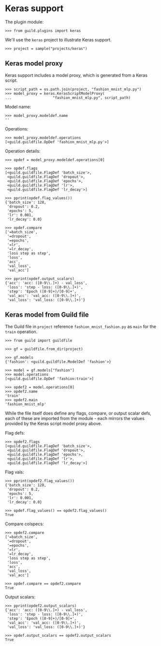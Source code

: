 # Keras support

The plugin module:

    >>> from guild.plugins import keras

We'll use the `keras` project to illustrate Keras support.

    >>> project = sample("projects/keras")

## Keras model proxy

Keras support includes a model proxy, which is generated from a Keras
script.

    >>> script_path = os.path.join(project, "fashion_mnist_mlp.py")
    >>> model_proxy = keras.KerasScriptModelProxy(
    ...                   "fashion_mnist_mlp.py", script_path)

Model name:

    >>> model_proxy.modeldef.name
    ''

Operations:

    >>> model_proxy.modeldef.operations
    [<guild.guildfile.OpDef 'fashion_mnist_mlp.py'>]

Operation details:

    >>> opdef = model_proxy.modeldef.operations[0]

    >>> opdef.flags
    [<guild.guildfile.FlagDef 'batch_size'>,
     <guild.guildfile.FlagDef 'dropout'>,
     <guild.guildfile.FlagDef 'epochs'>,
     <guild.guildfile.FlagDef 'lr'>,
     <guild.guildfile.FlagDef 'lr_decay'>]

    >>> pprint(opdef.flag_values())
    {'batch_size': 128,
     'dropout': 0.2,
     'epochs': 5,
     'lr': 0.001,
     'lr_decay': 0.0}

    >>> opdef.compare
    ['=batch_size',
     '=dropout',
     '=epochs',
     '=lr',
     '=lr_decay',
     'loss step as step',
     'loss',
     'acc',
     'val_loss',
     'val_acc']

    >>> pprint(opdef.output_scalars)
    {'acc': 'acc: ([0-9\\.]+) - val_loss',
     'loss': 'step - loss: ([0-9\\.]+)',
     'step': 'Epoch ([0-9]+)/[0-9]+',
     'val_acc': 'val_acc: ([0-9\\.]+)',
     'val_loss': 'val_loss: ([0-9\\.]+)'}

## Keras model from Guild file

The Guild file in `project` reference `fashion_mnist_fashion.py` as
`main` for the `train` operation.

    >>> from guild import guildfile

    >>> gf = guildfile.from_dir(project)

    >>> gf.models
    {'fashion': <guild.guildfile.ModelDef 'fashion'>}

    >>> model = gf.models["fashion"]
    >>> model.operations
    [<guild.guildfile.OpDef 'fashion:train'>]

    >>> opdef2 = model.operations[0]
    >>> opdef2.name
    'train'
    >>> opdef2.main
    'fashion_mnist_mlp'

While the file itself does define any flags, compare, or output scalar
defs, each of these are imported from the module - each mirrors the
values provided by the Keras script model proxy above.

Flag defs:

    >>> opdef2.flags
    [<guild.guildfile.FlagDef 'batch_size'>,
     <guild.guildfile.FlagDef 'dropout'>,
     <guild.guildfile.FlagDef 'epochs'>,
     <guild.guildfile.FlagDef 'lr'>,
     <guild.guildfile.FlagDef 'lr_decay'>]

Flag vals:

    >>> pprint(opdef2.flag_values())
    {'batch_size': 128,
     'dropout': 0.2,
     'epochs': 5,
     'lr': 0.001,
     'lr_decay': 0.0}

    >>> opdef.flag_values() == opdef2.flag_values()
    True

Compare colspecs:

    >>> opdef2.compare
    ['=batch_size',
     '=dropout',
     '=epochs',
     '=lr',
     '=lr_decay',
     'loss step as step',
     'loss',
     'acc',
     'val_loss',
     'val_acc']

    >>> opdef.compare == opdef2.compare
    True

Output scalars:

    >>> pprint(opdef2.output_scalars)
    {'acc': 'acc: ([0-9\\.]+) - val_loss',
     'loss': 'step - loss: ([0-9\\.]+)',
     'step': 'Epoch ([0-9]+)/[0-9]+',
     'val_acc': 'val_acc: ([0-9\\.]+)',
     'val_loss': 'val_loss: ([0-9\\.]+)'}

    >>> opdef.output_scalars == opdef2.output_scalars
    True
